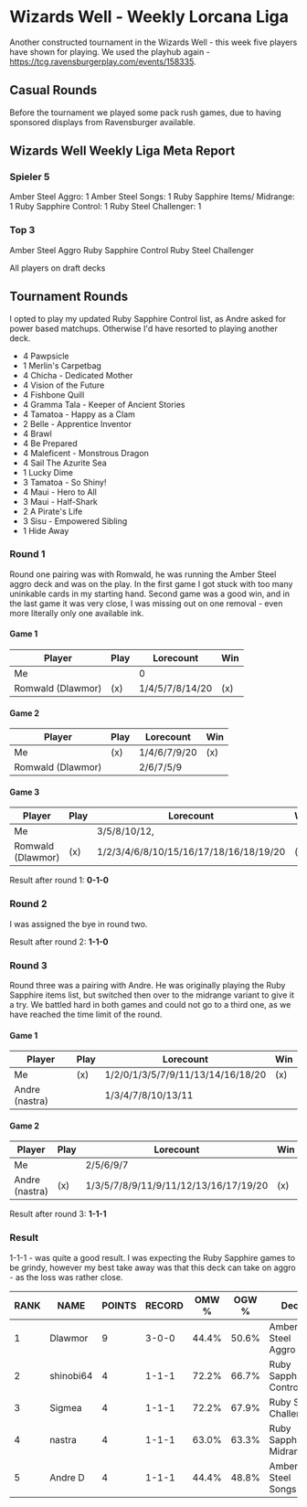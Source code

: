# Wizards Well - Weekly Lorcana Liga

Another constructed tournament in the Wizards Well - this week five players have shown for playing. We used the playhub again - https://tcg.ravensburgerplay.com/events/158335.

## Casual Rounds

Before the tournament we played some pack rush games, due to having sponsored displays from Ravensburger available.

## Wizards Well Weekly Liga Meta Report

### Spieler 5

Amber Steel Aggro: 1
Amber Steel Songs: 1
Ruby Sapphire Items/ Midrange: 1
Ruby Sapphire Control: 1
Ruby Steel Challenger: 1

### Top 3

Amber Steel Aggro
Ruby Sapphire Control
Ruby Steel Challenger

All players on draft decks

## Tournament Rounds

I opted to play my updated Ruby Sapphire Control list, as Andre asked for power based matchups. Otherwise I'd have resorted to playing another deck.

- 4 Pawpsicle
- 1 Merlin's Carpetbag
- 4 Chicha - Dedicated Mother
- 4 Vision of the Future
- 4 Fishbone Quill
- 4 Gramma Tala - Keeper of Ancient Stories
- 4 Tamatoa - Happy as a Clam
- 2 Belle - Apprentice Inventor
- 4 Brawl
- 4 Be Prepared
- 4 Maleficent - Monstrous Dragon
- 4 Sail The Azurite Sea
- 1 Lucky Dime
- 3 Tamatoa - So Shiny!
- 4 Maui - Hero to All
- 3 Maui - Half-Shark
- 2 A Pirate's Life
- 3 Sisu - Empowered Sibling
- 1 Hide Away

### Round 1

Round one pairing was with Romwald, he was running the Amber Steel aggro deck and was on the play. In the first game I got stuck with too many uninkable cards in my starting hand. Second game was a good win, and in the last game it was very close, I was missing out on one removal - even more literally only one available ink.

#### Game 1

| Player            | Play | Lorecount       | Win |
| ----------------- | ---- | --------------- | --- |
| Me                |      | 0               |     |
| Romwald (Dlawmor) | (x)  | 1/4/5/7/8/14/20 | (x) |

#### Game 2

| Player            | Play | Lorecount    | Win |
| ----------------- | ---- | ------------ | --- |
| Me                | (x)  | 1/4/6/7/9/20 | (x) |
| Romwald (Dlawmor) |      | 2/6/7/5/9    |     |

#### Game 3

| Player            | Play | Lorecount                              | Win |
| ----------------- | ---- | -------------------------------------- | --- |
| Me                |      | 3/5/8/10/12,                           |     |
| Romwald (Dlawmor) | (x)  | 1/2/3/4/6/8/10/15/16/17/18/16/18/19/20 | (x) |

Result after round 1: **0-1-0**

### Round 2

I was assigned the bye in round two.

Result after round 2: **1-1-0**

### Round 3

Round three was a pairing with Andre. He was originally playing the Ruby Sapphire items list, but switched then over to the midrange variant to give it a try. We battled hard in both games and could not go to a third one, as we have reached the time limit of the round.

#### Game 1

| Player         | Play | Lorecount                         | Win |
| -------------- | ---- | --------------------------------- | --- |
| Me             | (x)  | 1/2/0/1/3/5/7/9/11/13/14/16/18/20 | (x) |
| Andre (nastra) |      | 1/3/4/7/8/10/13/11                |     |

#### Game 2

| Player         | Play | Lorecount                             | Win |
| -------------- | ---- | ------------------------------------- | --- |
| Me             |      | 2/5/6/9/7                             |     |
| Andre (nastra) | (x)  | 1/3/5/7/8/9/11/9/11/12/13/16/17/19/20 | (x) |

Result after round 3: **1-1-1**

### Result

1-1-1 - was quite a good result. I was expecting the Ruby Sapphire games to be grindy, however my best take away was that this deck can take on aggro - as the loss was rather close.

| RANK | NAME      | POINTS | RECORD | OMW % | OGW % | Deck                   |
| ---- | --------- | ------ | ------ | ----- | ----- | ---------------------- |
| 1    | Dlawmor   | 9      | 3-0-0  | 44.4% | 50.6% | Amber Steel Aggro      |
| 2    | shinobi64 | 4      | 1-1-1  | 72.2% | 66.7% | Ruby Sapphire Control  |
| 3    | Sigmea    | 4      | 1-1-1  | 72.2% | 67.9% | Ruby Steel Challenger  |
| 4    | nastra    | 4      | 1-1-1  | 63.0% | 63.3% | Ruby Sapphire Midrange |
| 5    | Andre D   | 4      | 1-1-1  | 44.4% | 48.8% | Amber Steel Songs      |
